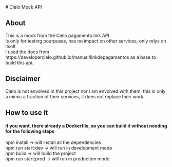 <div></div>
# Cielo Mock API

<h2>About</h2>
<div>This is a mock from the Cielo pagamento link API.</div>
<div>Is only for testing pourpuses, has no impact on other services, only relys on itself.</div>
<div>I used the docs from https://developercielo.github.io/manual/linkdepagamentos as a base to build this api.</div>


<h2>Disclaimer</h2>
<div>Cielo is not envolved in this project nor i am envolved with them, this is only a mimic a fraction of their services, it does not replace their work.</div>

<h2>How to use it</h2>
<h4>if you want, there already a Dockerfile, so you can build it without needing for the following steps</h4>

<div></div>
<div>npm install -> will install all the dependencies</div>
<div>npm run start:dev -> will run in development mode</div>
<div>npm build -> will build the project</div>
<div>npm run start:prod -> will run in production mode</div>